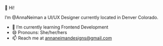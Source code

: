👋 Hi! 

I’m @AnnaNeiman a UI/UX Designer currently located in Denver Colorado. 

- 🌱 I’m currently learning Frontend Development
- 😄 Pronouns: She/her/hers
- 📫 Reach me at annaneimandesigns@gmail.com

<!---
AnnaNeiman/AnnaNeiman is a ✨ special ✨ repository because its `README.md` (this file) appears on your GitHub profile.
You can click the Preview link to take a look at your changes.
--->
